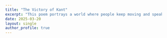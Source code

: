 ```yaml
---
title: "The Victory of Kant"
excerpt: "This poem portrays a world where people keep moving and speaking even as snow quietly buries the stage."
date: 2025-03-20
layout: single
author_profile: true
---
```

